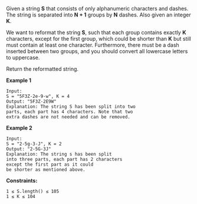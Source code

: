 Given a string **S** that consists of only alphanumeric characters and dashes. The string is separated into **N + 1** groups by **N** dashes. Also given an integer **K**.

We want to reformat the string **S**, such that each group contains exactly **K** characters, except for the first group, which could be shorter than **K** but still must contain at least one character. Furthermore, there must be a dash inserted between two groups, and you should convert all lowercase letters to uppercase.

Return the reformatted string.

**Example 1**
```
Input: 
S = "5F3Z-2e-9-w", K = 4
Output: "5F3Z-2E9W"
Explanation: The string S has been split into two
parts, each part has 4 characters. Note that two
extra dashes are not needed and can be removed.
```

**Example 2**
```
Input:
S = "2-5g-3-J", K = 2
Output: "2-5G-3J"
Explanation: The string s has been split 
into three parts, each part has 2 characters 
except the first part as it could
be shorter as mentioned above.
```
**Constraints:**
```
1 ≤ S.length() ≤ 105
1 ≤ K ≤ 104
```


